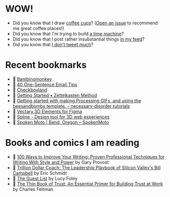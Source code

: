 # WOW!

- Did you know that I draw [coffee cups](https://papercups.mamuso.net/)? ([Open an issue](https://github.com/mamuso/papercups/issues) to recommend me great coffee places!)
- Did you know that I'm trying to build [a time machine](https://github.com/mamuso/fluxcapacitor)?
- Did you know that I post rather insubstantial things [in my feed](https://feed.mamuso.net/)?
- Did you know that [I don't tweet much](https://twitter.com/mamuso)?

# Recent bookmarks

- 👀 [Bambinomonkey](https://www.bambinomonkey.com/)
- 👀 [40 One-Sentence Email Tips](https://joshspector.com/one-sentence-email-tips/)
- 👀 [Checkboxland](https://www.bryanbraun.com/checkboxland/)
- 👀 [Getting Started • Zettelkasten Method](https://zettelkasten.de/posts/overview/)
- 👀 [Getting started with making Processing GIFs, and using the beesandbombs template. – necessary-disorder tutorials](https://necessarydisorder.wordpress.com/2018/07/02/getting-started-with-making-processing-gifs-and-using-the-beesandbombs-template/)
- 👀 [Vectary 3D Elements for Figma](https://www.vectary.com/figma/)
- 👀 [Spline - Design tool for 3D web experiences](https://spline.design/)
- 👀 [Spoken Moto | Bend, Oregon – SpokenMoto](https://spokenmoto.com/)


# Books and comics I am reading

- 📘 [100 Ways to Improve Your Writing: Proven Professional Techniques for Writing With Style and Power](https://www.goodreads.com/book/show/43229424) by Gary Provost
- 📘 [Trillion Dollar Coach: The Leadership Playbook of Silicon Valley's Bill Campbell](https://www.goodreads.com/book/show/42764751) by Eric Schmidt
- 📘 [The Guest List](https://www.goodreads.com/book/show/52656911) by Lucy Foley
- 📘 [The Thin Book of Trust; An Essential Primer for Building Trust at Work](https://www.goodreads.com/book/show/8245275) by Charles Feltman

